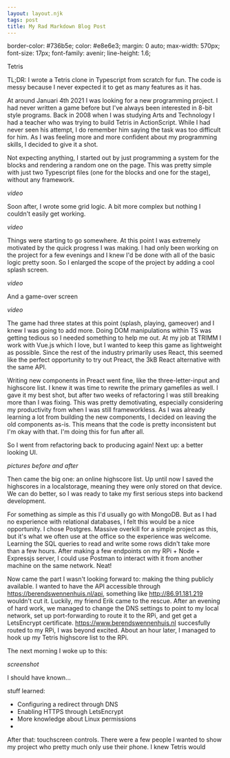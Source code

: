 ```yaml
---
layout: layout.njk
tags: post
title: My Rad Markdown Blog Post
---
```


border-color: #736b5e;
color: #e8e6e3;
margin: 0 auto;
max-width: 570px;
font-size: 17px;
font-family: avenir;
line-height: 1.6;


Tetris


TL;DR: I wrote a Tetris clone in Typescript from scratch for fun. The code is messy because I never expected it to get as many features as it has.  

At around Januari 4th 2021 I was looking for a new programming project. I had never written a game before but I've always been interested in 8-bit style programs. Back in 2008 when I was studying Arts and Technology I had a teacher who was trying to build Tetris in ActionScript. While I had never seen his attempt, I do remember him saying the task was too difficult for him. As I was feeling more and more confident about my programming skills, I decided to give it a shot. 

Not expecting anything, I started out by just programming a system for the blocks and rendering a random one on the page. This was pretty simple with just two Typescript files (one for the blocks and one for the stage), without any framework. 

*video*

Soon after, I wrote some grid logic. A bit more complex but nothing I couldn't easily get working.

*video*

Things were starting to go somewhere. At this point I was extremely motivated by the quick progress I was making. I had only been working on the project for a few evenings and I knew I'd be done with all of the basic logic pretty soon. So I enlarged the scope of the project by adding a cool splash screen. 

*video*

And a game-over screen

*video*

The game had three states at this point (splash, playing, gameover) and I knew I was going to add more. Doing DOM manipulations within TS was getting tedious so I needed something to help me out. At my job at TRIMM I work with Vue.js which I love, but I wanted to keep this game as lightweight as possible. Since the rest of the industry primarily uses React, this seemed like the perfect opportunity to try out Preact, the 3kB React alternative with the same API. 

Writing new components in Preact went fine, like the three-letter-input and highscore list. I knew it was time to rewrite the primary gamefiles as well. I gave it my best shot, but after two weeks of refactoring I was still breaking more than I was fixing. This was pretty demotivating, especially considering my productivity from when I was still frameworkless. As I was already learning a lot from building the new components, I decided on leaving the old components as-is. This means that the code is pretty inconsistent but I'm okay with that. I'm doing this for fun after all.

So I went from refactoring back to producing again! Next up: a better looking UI.

*pictures before and after*

Then came the big one: an online highscore list. Up until now I saved the highscores in a localstorage, meaning they were only stored on that device. We can do better, so I was ready to take my first serious steps into backend development. 

For something as simple as this I'd usually go with MongoDB. But as I had no experience with relational databases, I felt this would be a nice opportunity. I chose Postgres. Massive overkill for a simple project as this, but it's what we often use at the office so the experience was welcome. Learning the SQL queries to read and write some rows didn't take more than a few hours. After making a few endpoints on my RPi + Node + Expressjs server, I could use Postman to interact with it from another machine on the same network. Neat!

Now came the part I wasn't looking forward to: making the thing publicly available. I wanted to have the API accessible through https://berendswennenhuis.nl/api, something like http://86.91.181.219 wouldn't cut it. Luckily, my friend Erik came to the rescue. After an evening of hard work, we managed to change the DNS settings to point to my local network, set up port-forwarding to route it to the RPi, and get get a LetsEncrypt certificate. https://www.berendswennenhuis.nl succesfully routed to my RPi, I was beyond excited. About an hour later, I managed to hook up my Tetris highscore list to the RPi.

The next morning I woke up to this:

*screenshot*

I should have known...




stuff learned:
- Configuring a redirect through DNS
- Enabling HTTPS through LetsEncrypt
- More knowledge about Linux permissions
- 




After that: touchscreen controls. There were a few people I wanted to show my project who pretty much only use their phone. I knew Tetris would 